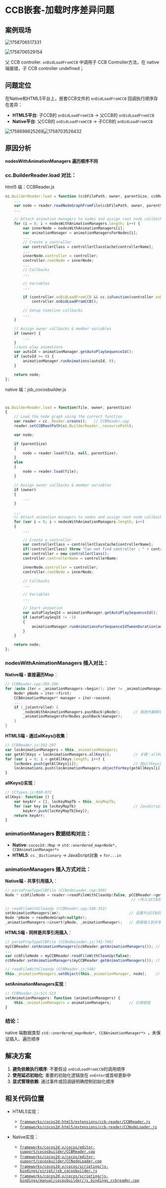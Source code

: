 # CCB嵌套-加载时序差异问题

## 案例现场

![1758706517331](/assets/02a34c92af7ca3e58dc7e7a179153cae.png)

![1758706529154](/assets/724f47409ed74df79b175c6dfe7b1865.png)

父 CCB controller. `onDidLoadFromCCB` 中调用子 CCB Controller方法，在 native 端报错，子 CCB controller undefined；

## 问题定位

在Native和HTML5平台上，嵌套CCB文件的 `onDidLoadFromCCB` 回调执行顺序存在差异：

- **HTML5平台**: 子CCB的 `onDidLoadFromCCB` → 父CCB的 `onDidLoadFromCCB`
- **Native平台**: 父CCB的 `onDidLoadFromCCB` → 子CCB的 `onDidLoadFromCCB`

![1758698625269](/assets/da3b6a99d58a504fd12e8dde7a60e4c6.png)![1758703526432](/assets/35feb71735ccfe59f39f75675e90911b.png)

## 原因分析

**nodesWithAnimationManagers 遍历顺序不同**

### cc.BuilderReader.load 对比：

  html5 端：CCBReader.js

```javascript
cc.BuilderReader.load = function (ccbFilePath, owner, parentSize, ccbRootPath) {
    ...
    var node = reader.readNodeGraphFromFile(ccbFilePath, owner, parentSize);
    ...

    // Attach animation managers to nodes and assign root node callbacks and member variables
    for (i = 0; i < nodesWithAnimationManagers.length; i++) {
        var innerNode = nodesWithAnimationManagers[i];
        var animationManager = animationManagersForNodes[i];
        ...
        // Create a controller
        var controllerClass = controllerClassCache[controllerName];
        ...
        innerNode.controller = controller;
        controller.rootNode = innerNode;
        ...
        // Callbacks
        ...

        // Variables
        ...

        if (controller.onDidLoadFromCCB && cc.isFunction(controller.onDidLoadFromCCB))
            controller.onDidLoadFromCCB();

        // Setup timeline callbacks
        ...
    }

    // Assign owner callbacks & member variables
    if (owner) {
        ...
    }
    //auto play animations
    var autoId = animationManager.getAutoPlaySequenceId();
    if (autoId >= 0) {
        animationManager.runAnimations(autoId, 0);
    }

    return node;
};
```

native 端：jsb_cocosbuilder.js

```javascript


cc.BuilderReader.load = function(file, owner, parentSize)
{
    // Load the node graph using the correct function
    var reader = cc._Reader.create();   // CCBReader.cpp
    reader.setCCBRootPath(cc.BuilderReader._resourcePath);

    var node;

    if (parentSize)
    {
        node = reader.load(file, null, parentSize);
    }
    else
    {
        node = reader.load(file);
    }

    // Assign owner callbacks & member variables
    if (owner)
    {
        ...
    }

    ...
    // Attach animation managers to nodes and assign root node callbacks and member variables
    for (var i = 0; i < nodesWithAnimationManagers.length; i++)
    {
        ...

        // Create a controller
        var controllerClass = controllerClassCache[controllerName];
        if(!controllerClass) throw "Can not find controller : " + controllerName;
        var controller = new controllerClass();
        controller.controllerName = controllerName;

        innerNode.controller = controller;
        controller.rootNode = innerNode;

        // Callbacks
        ...

        // Variables
        ...

        // Start animation
        var autoPlaySeqId = animationManager.getAutoPlaySequenceId();
        if (autoPlaySeqId != -1)
        {
            animationManager.runAnimationsForSequenceIdTweenDuration(autoPlaySeqId, 0);
        }
    }

    return node;
};
```

### nodesWithAnimationManagers 插入对比：

**Native端 - 直接遍历Map**：

```cpp
// CCBReader.cpp:285-296
for (auto iter = _animationManagers->begin(); iter != _animationManagers->end(); ++iter) {
    Node* pNode = iter->first;
    CCBAnimationManager* manager = iter->second;
    ...
    if (_jsControlled) {
        _nodesWithAnimationManagers.pushBack(pNode);      // 按迭代器顺序收集
        _animationManagersForNodes.pushBack(manager);
    }
}
```

**HTML5端 - 通过allKeys()收集**：

```javascript
// CCBReader.js:292-297
var locAnimationManagers = this._animationManagers;
var getAllKeys = locAnimationManagers.allKeys();          // 关键：allKeys()的返回顺序
for (var i = 0; i < getAllKeys.length; i++) {
    locNodes.push(getAllKeys[i]);                         // 按allKeys顺序收集
    locAnimations.push(locAnimationManagers.objectForKey(getAllKeys[i]));
}
```

**allKeys()实现**：

```javascript
// CCTypes.js:868-872
allKeys: function () {
    var keyArr = [], locKeyMapTb = this._keyMapTb;
    for (var key in locKeyMapTb)                          // JavaScript for...in遍历
        keyArr.push(locKeyMapTb[key]);
    return keyArr;
}
```

### animationManagers 数据结构对比：

- **Native**: `cocos2d::Map` → `std::unordered_map<Node*, CCBAnimationManager*>`
- **HTML5**: `cc._Dictionary` → JavaScript对象 + `for...in`

### animationManagers 插入方式对比：

**Native端 - 共享引用插入**：

```cpp
// parsePropTypeCCBFile (CCNodeLoader.cpp:990)
Node * ccbFileNode = reader->readFileWithCleanUp(false, pCCBReader->getAnimationManagers());
                                                         // ↑传入父CCB的managers

// readFileWithCleanUp (CCBReader.cpp:348-352)
setAnimationManagers(am);                               // 设置为父CCB的managers（引用）
Node *pNode = readNodeGraph(nullptr);
_animationManagers->insert(pNode, _animationManager);   // 直接插入到共享的map中
```

**HTML5端 - 同样是共享引用插入**：

```javascript
// parsePropTypeCCBFile (CCNodeLoader.js:742-746)
myCCBReader.setAnimationManagers(ccbReader.getAnimationManagers()); // 设置为父的managers（引用）
...
var ccbFileNode = myCCBReader.readFileWithCleanUp(false);
ccbReader.setAnimationManagers(myCCBReader.getAnimationManagers()); // 引用回传

// readFileWithCleanUp (CCBReader.js:548)
this._animationManagers.setObject(this._animationManager, node);    // 插入到共享的managers
```

**setAnimationManagers实现**：

```javascript
// CCBReader.js:511-513
setAnimationManagers: function (animationManagers) {
    this._animationManagers = animationManagers;        // 引用赋值
}
```

### 结论：

native 端数据类型 `std::unordered_map<Node*, CCBAnimationManager*> `，未保证插入、遍历顺序

## 解决方案

1. **避免依赖执行顺序**: 不要假设 `onDidLoadFromCCB`的调用顺序
2. **使用延迟初始化**: 重要的初始化逻辑放在 `onEnter`或首帧更新中
3. **显式管理依赖**: 通过事件或回调链明确控制初始化顺序

## 相关代码位置

- HTML5实现：

  - [`frameworks/cocos2d-html5/extensions/ccb-reader/CCBReader.js`](https://github.com/LuckyZen/cocos2d-html5/blob/60e61653/extensions/ccb-reader/CCBReader.js)
  - [`frameworks/cocos2d-html5/extensions/ccb-reader/CCNodeLoader.js`](https://github.com/LuckyZen/cocos2d-html5/blob/60e61653/extensions/ccb-reader/CCNodeLoader.js)
- Native实现：

  - [`frameworks/cocos2d-x/cocos/editor-support/cocosbuilder/CCBReader.cpp`](https://github.com/LuckyZen/cocos2d-x/blob/e904f3c5de/cocos/editor-support/cocosbuilder/CCBReader.cpp)
  - [`frameworks/cocos2d-x/cocos/editor-support/cocosbuilder/CCNodeLoader.cpp`](https://github.com/LuckyZen/cocos2d-x/blob/e904f3c5de/cocos/editor-support/cocosbuilder/CCNodeLoader.cpp)
  - [`frameworks/cocos2d-x/cocos/scripting/js-bindings/script/jsb_cocosbuilder.js`](https://github.com/LuckyZen/cocos2d-x/blob/e904f3c5de/cocos/scripting/js-bindings/script/jsb_cocosbuilder.js)
  - [`frameworks/cocos2d-x/cocos/scripting/js-bindings/manual/cocosbuilder/js_bindings_ccbreader.cpp`](https://github.com/LuckyZen/cocos2d-x/blob/e904f3c5de/cocos/scripting/js-bindings/manual/cocosbuilder/js_bindings_ccbreader.cpp)
